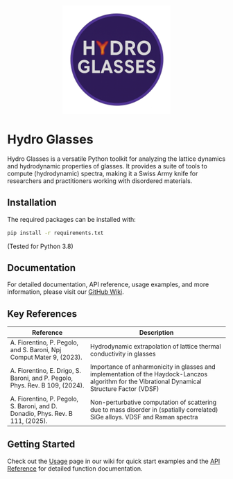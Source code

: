 <p align="center">
  <img src="./logo_hydro_glasses.png" alt="Hydro Glasses Logo" width="250"/>
</p>

# Hydro Glasses

Hydro Glasses is a versatile Python toolkit for analyzing the lattice dynamics and hydrodynamic properties of glasses. 
It provides a suite of tools to compute (hydrodynamic) spectra, making it a Swiss Army knife for researchers and practitioners working with disordered materials.

## Installation

The required packages can be installed with:

```bash
pip install -r requirements.txt
``` 
(Tested for Python 3.8)
## Documentation

For detailed documentation, API reference, usage examples, and more information, please visit our [GitHub Wiki](https://github.com/afiorent/hydro_glasses/wiki).

## Key References

| Reference | Description                                                                                                                                      |
|-----------|--------------------------------------------------------------------------------------------------------------------------------------------------|
| A. Fiorentino, P. Pegolo, and S. Baroni, Npj Comput Mater 9, (2023). | Hydrodynamic extrapolation of lattice thermal conductivity in glasses                                                                            |
| A. Fiorentino, E. Drigo, S. Baroni, and P. Pegolo, Phys. Rev. B 109, (2024). | Importance of anharmonicity in glasses and implementation of the Haydock-Lanczos algorithm for the Vibrational Dynamical Structure Factor (VDSF) |
| A. Fiorentino, P. Pegolo, S. Baroni, and D. Donadio, Phys. Rev. B 111, (2025). | Non-perturbative computation of scattering due to mass disorder in (spatially correlated) SiGe alloys. VDSF and Raman spectra |
## Getting Started

Check out the [Usage](https://github.com/afiorent/hydro_glasses/wiki/Usage) page in our wiki for quick start examples and the [API Reference](https://github.com/afiorent/hydro_glasses/wiki/API-Reference) for detailed function documentation.
